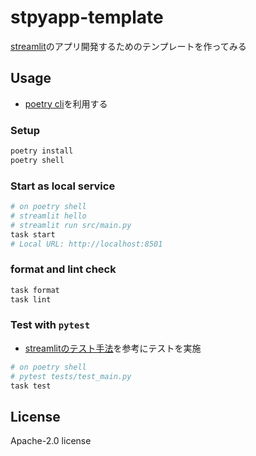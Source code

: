# stpyapp-template
[streamlit](https://streamlit.io/)のアプリ開発するためのテンプレートを作ってみる


## Usage
- [poetry cli](https://cocoatomo.github.io/poetry-ja/cli/)を利用する

### Setup
```sh
poetry install
poetry shell
```


### Start as local service
```sh
# on poetry shell
# streamlit hello
# streamlit run src/main.py
task start
# Local URL: http://localhost:8501
```


### format and lint check
```sh
task format
task lint
```


### Test with `pytest`
- [streamlitのテスト手法](https://docs.streamlit.io/develop/concepts/app-testing/get-started)を参考にテストを実施
```sh
# on poetry shell
# pytest tests/test_main.py
task test
```

## License
Apache-2.0 license

